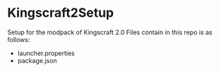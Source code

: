 # Kingscraft2Setup
Setup for the modpack of Kingscraft 2.0
Files contain in this repo is as follows:
- launcher.properties
- package.json
